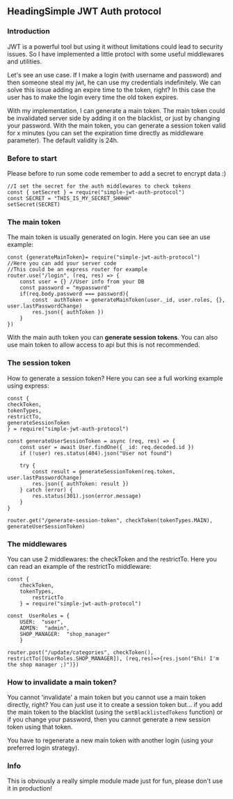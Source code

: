 ## HeadingSimple JWT Auth protocol

### Introduction
JWT is a powerful tool but using it without limitations could lead to security issues.
So I have implemented a little protocl with some useful middlewares and utilities.

Let's see an use case.
If I make a login (with username and password) and then someone steal my jwt, he can use my credentials indefinitely. 
We can solve this issue adding an expire time to the token, right? 
In this case the user has to make the login every time the old token expires.

With my implementation, I can generate a main token. The main token could be invalidated server side by adding it on the blacklist, or just by changing your password. With the main token, you can generate a session token valid for x minutes (you can set the expiration time directly as middleware parameter). 
The default validity is 24h.

### Before to start
Please before to run some code remember to add a secret to encrypt data :) 

    //I set the secret for the auth middlewares to check tokens
    const { setSecret } = require("simple-jwt-auth-protocol")
    const SECRET = "THIS_IS_MY_SECRET_SHHHH"
    setSecret(SECRET)

### The main token
The main token is usually generated on login. Here you can see an use example: 

    const {generateMainToken}= require("simple-jwt-auth-protocol")
    //Here you can add your server code
    //This could be an express router for example
    router.use("/login", (req, res) => {
	    const user = {} //User info from your DB
	    const password = "mypassword"
	    if(req.body.password === password){
		    const  authToken = generateMainToken(user._id, user.roles, {}, user.lastPasswordChange)
		    res.json({ authToken })
	    }
    })

With the main auth token you can **generate session tokens**.  You can also use main token to allow access to api but this is not recommended.


### The session token
How to generate a session token?
Here you can see a full working example using express: 

    
    const {
    checkToken,
    tokenTypes,
    restrictTo,
    generateSessionToken
    } = require("simple-jwt-auth-protocol")
    
    const generateUserSessionToken = async (req, res) => {
   	    const user = await User.findOne({ _id: req.decoded.id })
   	    if (!user) res.status(404).json("User not found")

	    try {
	        const result = generateSessionToken(req.token, user.lastPasswordChange)
	        res.json({ authToken: result })
	    } catch (error) {
	        res.status(301).json(error.message)
	    }
    }
    
    router.get("/generate-session-token", checkToken(tokenTypes.MAIN), generateUserSessionToken)

### The middlewares
 You can use 2 middlewares: the checkToken and the restrictTo.
 Here you can read an example of the restrictTo middleware: 

   

    const {
        checkToken,
        tokenTypes,
            restrictTo
        } = require("simple-jwt-auth-protocol")
        
    const  UserRoles = {
	    USER:  "user",
	    ADMIN:  "admin",
	   	SHOP_MANAGER:  "shop_manager"
        }
        
    router.post("/update/categories", checkToken(), restrictTo([UserRoles.SHOP_MANAGER]), (req,res)=>{res.json("Ehi! I'm the shop manager ;)")})

### How to invalidate a main token? 
You cannot 'invalidate' a main token but you cannot use a main token directly, right? You can just use it to create a session token but... if you add the main token to the blacklist (using the `setBlacklistedTokens` function) or if you change your password, then you cannot generate a new session token using that token. 

You have to regenerate a new main token with another login (using your preferred login strategy).

### Info
This is obviously a really simple module made just for fun, please don't use it in production!